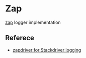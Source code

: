 # Zap
[zap](https://github.com/uber-go/zap) logger implementation

## Referece
- [zapdriver for Stackdriver logging](https://github.com/blendle/zapdriver)